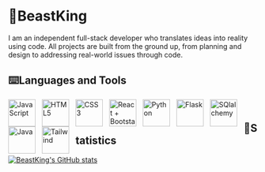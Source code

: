 #  👾BeastKing


I am an independent full-stack developer who translates ideas into reality using code. All projects are built from the ground up, from planning and design to addressing real-world issues through code.

## ⌨️Languages and Tools



<img align="left" alt="JavaScript" width="55px" style="padding-right:10px;" src="https://cdn.jsdelivr.net/gh/devicons/devicon/icons/javascript/javascript-plain.svg" />
<img  align="left" alt="HTML5" width="55px" style="padding-right:10px;" src="https://cdn.jsdelivr.net/gh/devicons/devicon@latest/icons/html5/html5-original.svg" />
 <img  align="left" alt="CSS3" width="55px" style="padding-right:10px;" src="https://cdn.jsdelivr.net/gh/devicons/devicon@latest/icons/css3/css3-original.svg" />
 <img  align="left" alt="React + Bootstarp" width="55px" style="padding-right:10px;" src="https://cdn.jsdelivr.net/gh/devicons/devicon@latest/icons/reactbootstrap/reactbootstrap-original.svg" />
 <img  align="left" alt="Python" width="55px" style="padding-right:10px;" src="https://cdn.jsdelivr.net/gh/devicons/devicon@latest/icons/python/python-original.svg" />
 <img  align="left" alt="Flask" width="55px" style="padding-right:10px;" src="https://cdn.jsdelivr.net/gh/devicons/devicon@latest/icons/flask/flask-original.svg" /> 
 <img align="left" alt="SQlalchemy" width="55px" style="padding-right:10px;" src="https://cdn.jsdelivr.net/gh/devicons/devicon@latest/icons/sqlalchemy/sqlalchemy-original.svg" />
 <img align="left" alt="Java" width="55px" style="padding-right:10px;" src="https://cdn.jsdelivr.net/gh/devicons/devicon@latest/icons/java/java-original.svg" />
 <img  align="left" alt="Tailwind" width="55px" style="padding-right:10px;" src="https://cdn.jsdelivr.net/gh/devicons/devicon@latest/icons/tailwindcss/tailwindcss-original.svg" />

	
          


<br/>


          
          
          
## 🔢Statistics
[![BeastKing's GitHub stats](https://github-readme-stats.vercel.app/api?username=Ibrahim-Faisal15)](https://github.com/Ibrahim-Faisal15/github-readme-stats)
          
          
          
